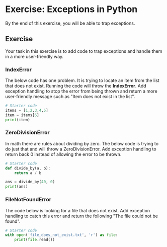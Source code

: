 # Exercise: Exceptions in Python

By the end of this exercise, you will be able to trap exceptions.

## Exercise
Your task in this exercise is to add code to trap exceptions and handle them in a more user-friendly way. 

### IndexError
The below code has one problem. It is trying to locate an item from the list that does not exist. Running the code will throw the __IndexError__. Add exception handling to stop the error from being thrown and return a more user-friendly message such as "Item does not exist in the list".
```python
# Starter code
items = [1,2,3,4,5]
item = items[6]
print(item)
```

### ZeroDivisionError
In math there are rules about dividing by zero. The below code is trying to do just that and will throw a ZeroDivisionError. Add exception handling to return back 0 instead of allowing the error to be thrown.
```python
# Starter code
def divide_by(a, b):
    return a / b

ans = divide_by(40, 0)
print(ans)
```

### FileNotFoundError
The code below is looking for a file that does not exist. Add exception handling to catch this error and return the following "The file could not be found".
```python
# Starter code
with open('file_does_not_exist.txt', 'r') as file:
    print(file.read())
```
